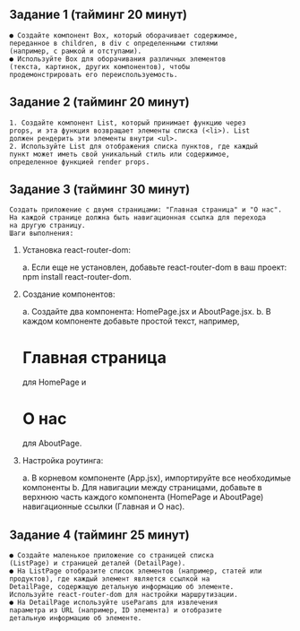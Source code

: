 ## Задание 1 (тайминг 20 минут)

    ● Создайте компонент Box, который оборачивает содержимое,
    переданное в children, в div с определенными стилями
    (например, с рамкой и отступами).
    ● Используйте Box для оборачивания различных элементов
    (текста, картинок, других компонентов), чтобы
    продемонстрировать его переиспользуемость.

## Задание 2 (тайминг 20 минут)

    1. Создайте компонент List, который принимает функцию через
    props, и эта функция возвращает элементы списка (<li>). List
    должен рендерить эти элементы внутри <ul>.
    2. Используйте List для отображения списка пунктов, где каждый
    пункт может иметь свой уникальный стиль или содержимое,
    определенное функцией render props.

## Задание 3 (тайминг 30 минут)

    Создать приложение с двумя страницами: "Главная страница" и "О нас".
    На каждой странице должна быть навигационная ссылка для перехода
    на другую страницу.
    Шаги выполнения:

1. Установка react-router-dom:

    a. Если еще не установлен, добавьте react-router-dom в ваш
       проект: npm install react-router-dom.

2. Создание компонентов:

    a. Создайте два компонента: HomePage.jsx и AboutPage.jsx.
    b. В каждом компоненте добавьте простой текст, например,
    <h1>Главная страница</h1> для HomePage и <h1>О нас</h1>
    для AboutPage.

3. Настройка роутинга:

    a. В корневом компоненте (App.jsx), импортируйте все
    необходимые компоненты
    b. Для навигации между страницами, добавьте в верхнюю
    часть каждого компонента (HomePage и AboutPage)
    навигационные ссылки (<Link to="/">Главная</Link> и <Link
    to="/about">О нас</Link>).

## Задание 4 (тайминг 25 минут)

    ● Создайте маленькое приложение со страницей списка
    (ListPage) и страницей деталей (DetailPage).
    ● На ListPage отобразите список элементов (например, статей или
    продуктов), где каждый элемент является ссылкой на
    DetailPage, содержащую детальную информацию об элементе.
    Используйте react-router-dom для настройки маршрутизации.
    ● На DetailPage используйте useParams для извлечения
    параметра из URL (например, ID элемента) и отобразите
    детальную информацию об элементе.